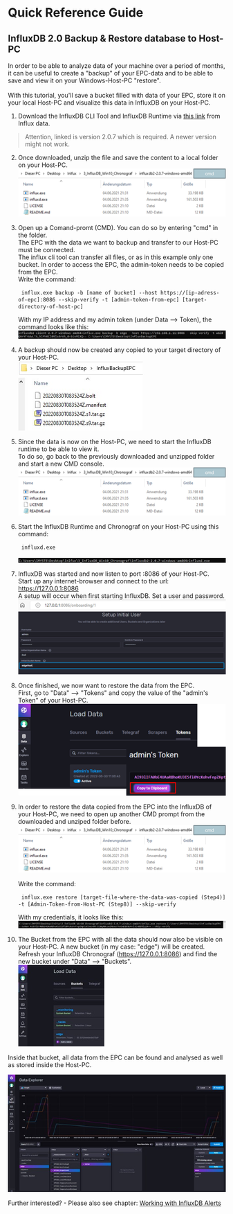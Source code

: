# Quick Reference Guide<br>

## InfluxDB 2.0 Backup & Restore database to Host-PC

In order to be able to analyze data of your machine over a period of months, it can be useful to create a "backup" of your EPC-data and to be able to save and view it on your Windows-Host-PC "restore". <br>
<br>
With this tutorial, you'll save a bucket filled with data of your EPC, store it on your local Host-PC and visualize this data in InfluxDB on your Host-PC.

1. Download the InfluxDB CLI Tool and InfluxDB Runtime via [this link](https://dl.influxdata.com/influxdb/releases/influxdb2-2.0.7-windows-amd64.zip) from Influx data.
> Attention, linked is version 2.0.7 which is required. A newer version might not work.

2. Once downloaded, unzip the file and save the content to a local folder on your Host-PC. <br>
![Backup_Files](../../images/BackupRestore_4.jpg) <br>

3. Open up a Comand-promt (CMD). You can do so by entering "cmd" in the folder. <br>
The EPC with the data we want to backup and transfer to our Host-PC must be connected. <br> The influx cli tool can transfer all files, or as in this example only one bucket. In order to access the EPC, the admin-token needs to be copied from the EPC. <br>
Write the command: <br>

        influx.exe backup -b [name of bucket] --host https://[ip-adress-of-epc]:8086 --skip-verify -t [admin-token-from-epc] [target-directory-of-host-pc] 

    With my IP address and my admin token (under Data --> Token), the command looks like this: <br>
    ![InfluxCLI_Copy](../../images/BackupRestore_2.jpg) <br>

4. A backup should now be created any copied to your target directory of your Host-PC. <br>
![BackedUp-Files](../../images/BackupRestore_3.jpg) <br>

5. Since the data is now on the Host-PC, we need to start the InfluxDB runtime to be able to view it. <br>
To do so, go back to the previously downloaded and unzipped folder and start a new CMD console. <br>
![Backup_Files2](../../images/BackupRestore_4.jpg) <br>

6. Start the InfluxDB Runtime and Chronograf on your Host-PC using this command: <br>

        influxd.exe

    ![Start_InfluxDB](../../images/BackupRestore_5.jpg) <br>   

7. InfluxDB was started and now listen to port :8086 of your Host-PC. <br>
Start up any internet-browser and connect to the url: https://127.0.0.1:8086 <br>
A setup will occur when first starting InfluxDB. Set a user and password. <br>
![FirstStartInflux](../../images/BackupRestore_6.jpg) <br>   

8. Once finished, we now want to restore the data from the EPC. <br>
First, go to "Data" --> "Tokens" and copy the value of the "admin's Token" of your Host-PC. <br>
![AdminToken_HostPC](../../images/BackupRestore_7.jpg) <br>   

9. In order to restore the data copied from the EPC into the InfluxDB of your Host-PC, we need to open up another CMD prompt from the downloaded and unziped folder before. <br>
![Backup_Files3](../../images/BackupRestore_4.jpg) <br>

    Write the command: <br>

        influx.exe restore [target-file-where-the-data-was-copied (Step4)] -t [Admin-Token-from-Host-PC (Step8)] --skip-verify

    With my credentials, it looks like this: <br>
    ![RestoreFiles](../../images/BackupRestore_8.jpg) <br>

10. The Bucket from the EPC with all the data should now also be visible on your Host-PC. A new bucket (in my case: "edge") will be created. <br>
Refresh your InfluxDB Chronograf (https://127.0.0.1:8086) and find the new bucket under "Data" --> "Buckets". <br>
![RestoredBucketfromEPC](../../images/BackupRestore_9.jpg) <br>

Inside that bucket, all data from the EPC can be found and analysed as well as stored inside the Host-PC. <br>

![RestoredBucketfromEPC2](../../images/BackupRestore_10.jpg) <br>

Further interested? - Please also see chapter: [Working with InfluxDB Alerts](/FW_2022/Code/Influx2/InfluxDB_Alerts.md) <br>
